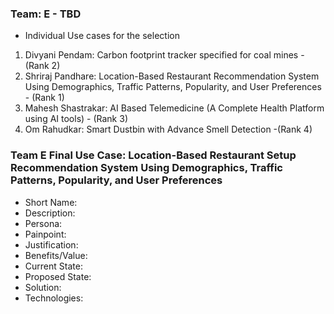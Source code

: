 ### Team: E - TBD
- Individual Use cases for the selection
1. Divyani Pendam: Carbon footprint tracker specified for coal mines - (Rank 2)
2. Shriraj Pandhare: Location-Based Restaurant Recommendation System Using Demographics, Traffic Patterns, Popularity, and User Preferences - (Rank 1)
3. Mahesh Shastrakar: AI Based Telemedicine (A Complete Health Platform using AI tools) - (Rank 3)
4. Om Rahudkar: Smart Dustbin with Advance Smell Detection -(Rank 4)

### Team E Final Use Case: Location-Based Restaurant Setup Recommendation System Using Demographics, Traffic Patterns, Popularity, and User Preferences
- Short Name: 
- Description:
- Persona:
- Painpoint:
- Justification:
- Benefits/Value:
- Current State:
- Proposed State:
- Solution:
- Technologies:
